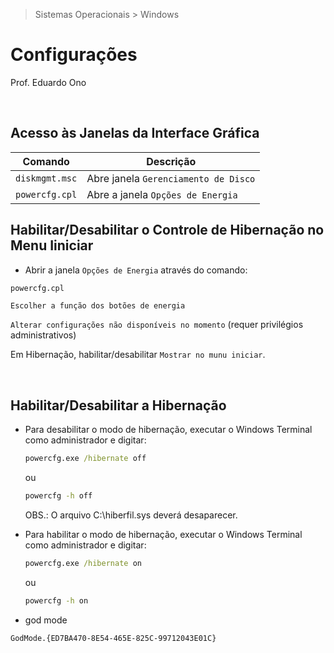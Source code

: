 > Sistemas Operacionais > Windows

# Configurações

Prof. Eduardo Ono

&nbsp;

## Acesso às Janelas da Interface Gráfica

| Comando | Descrição |
| :-: | --- |
| `diskmgmt.msc` | Abre janela `Gerenciamento de Disco`
| `powercfg.cpl` | Abre a janela `Opções de Energia`

## Habilitar/Desabilitar o Controle de Hibernação no Menu Iiniciar

* Abrir a janela `Opções de Energia` através do comando:

```bat
powercfg.cpl
```

`Escolher a função dos botões de energia`

`Alterar configurações não disponíveis no momento` (requer privilégios administrativos)

Em Hibernação, habilitar/desabilitar `Mostrar no munu iniciar`.

<br>

## Habilitar/Desabilitar a Hibernação

* Para desabilitar o modo de hibernação, executar o Windows Terminal como administrador e digitar:

  ```bat
  powercfg.exe /hibernate off
  ```

  ou

  ```bat
  powercfg -h off
  ```

  OBS.: O arquivo C:\hiberfil.sys deverá desaparecer.

* Para habilitar o modo de hibernação, executar o Windows Terminal como administrador e digitar:

  ```bat
  powercfg.exe /hibernate on
  ```

  ou

  ```bat
  powercfg -h on
  ```

* god mode

```
GodMode.{ED7BA470-8E54-465E-825C-99712043E01C}
```

&nbsp;

